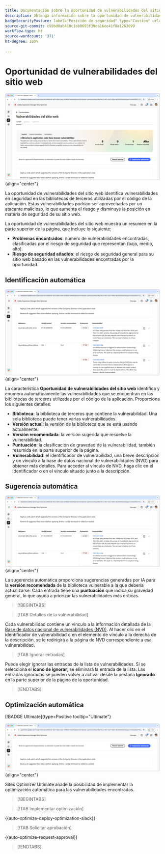 ```yaml
---
title: Documentación sobre la oportunidad de vulnerabilidades del sitio web
description: Obtenga información sobre la oportunidad de vulnerabilidades del sitio web y cómo utilizarla para aumentar la seguridad de en el sitio web.
badgeSecurityPosture: label="Posición de seguridad" type="Caution" url="../../opportunity-types/security-posture.md" tooltip="Posición de seguridad"
source-git-commit: c99bd0ab418c1eb0693f39ea16ee41f8a1263099
workflow-type: ht
source-wordcount: '371'
ht-degree: 100%

---
```



# Oportunidad de vulnerabilidades del sitio web

![Oportunidad de vulnerabilidades del sitio web](./assets/website-vulnerabilities/hero.png){align="center"}

La oportunidad de vulnerabilidades del sitio web identifica vulnerabilidades en seguridad en las bibliotecas de terceros utilizadas por el código de la aplicación. Estas vulnerabilidades podrían ser aprovechadas por un atacante malicioso, lo que aumenta el riesgo y disminuye la posición en materia de seguridad de su sitio web.

La oportunidad de vulnerabilidades del sitio web muestra un resumen en la parte superior de la página, que incluye lo siguiente:

* **Problemas encontrados**: número de vulnerabilidades encontradas, clasificadas por el riesgo de seguridad que representan (bajo, medio, alto).
* **Riesgo de seguridad añadido**: el riesgo de seguridad general para su sitio web basado en las vulnerabilidades encontradas por la oportunidad.

## Identificación automática

![Identificación automática de las vulnerabilidades del sitio web](./assets/website-vulnerabilities/auto-identify.png){align="center"}

La característica **Oportunidad de vulnerabilidades del sitio web** identifica y enumera automáticamente las vulnerabilidades que se encuentran en las bibliotecas de terceros utilizadas por el código de la aplicación. Proporciona los siguientes detalles:

* **Biblioteca**: la biblioteca de terceros que contiene la vulnerabilidad. Una sola biblioteca puede tener varias vulnerabilidades.
* **Versión actual**: la versión de la biblioteca que se está usando actualmente.
* **Versión recomendada**: la versión sugerida que resuelve la vulnerabilidad.
* **Puntuación**: la clasificación de gravedad de la vulnerabilidad, también resumida en la parte superior de la página.
* **Vulnerabilidad**: el identificador de vulnerabilidad, una breve descripción y un vínculo a la base de datos nacional de vulnerabilidades (NVD) para obtener más detalles. Para acceder al vínculo de NVD, haga clic en el identificador o en el vínculo situado junto a la descripción.

## Sugerencia automática

![Sugerencia automática de vulnerabilidades del sitio web](./assets/website-vulnerabilities/auto-suggest.png){align="center"}

La sugerencia automática proporciona sugerencias generadas por IA para la **versión recomendada** de la biblioteca vulnerable a la que debería actualizarse. Cada entrada tiene una **puntuación** que indica su gravedad general, lo que ayuda a priorizar las vulnerabilidades más críticas.

>[!BEGINTABS]

>[!TAB Detalles de la vulnerabilidad]

Cada vulnerabilidad contiene un vínculo a la información detallada de la [Base de datos nacional de vulnerabilidades (NVD)](https://nvd.nist.gov/). Al hacer clic en el identificador de vulnerabilidad o en el elemento de vínculo a la derecha de la descripción, se le redirigirá a la página de NVD correspondiente a esa vulnerabilidad.

>[!TAB Ignorar entradas]

Puede elegir ignorar las entradas de la lista de vulnerabilidades. Si se selecciona el **icono de ignorar**, se eliminará la entrada de la lista. Las entradas ignoradas se pueden volver a activar desde la pestaña **Ignorado** en la parte superior de la página de la oportunidad.<!---right now it does not seem to be implemented, but the page description mentions this functionality-->

>[!ENDTABS]


## Optimización automática

[!BADGE Ultimate]{type=Positive tooltip="Ultimate"}

![Optimización automática de las vulnerabilidades del sitio web](./assets/website-vulnerabilities/auto-optimize.png){align="center"}

Sites Optimizer Ultimate añade la posibilidad de implementar la optimización automática para las vulnerabilidades encontradas.

>[!BEGINTABS]

>[!TAB Implementar optimización]

{{auto-optimize-deploy-optimization-slack}}

>[!TAB Solicitar aprobación]

{{auto-optimize-request-approval}}

>[!ENDTABS]